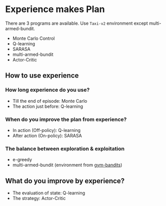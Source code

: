 # Experience makes Plan

There are 3 programs are available.
Use `Taxi-v2` environment except multi-armed-bundit.

* Monte Carlo Control
* Q-learning
* SARASA
* multi-armed-bundit
* Actor-Critic

## How to use experience

### How long experience do you use?

* Till the end of episode: Monte Carlo
* The action just before: Q-learning

### When do you improve the plan from experience?

* In action (Off-policy): Q-learning
* After action (On-policy): SARASA

### The balance between exploration & exploitation

* e-greedy
* multi-armed-bundit (environment from [gym-bandits](https://github.com/JKCooper2/gym-bandits))

## What do you improve by experience?

* The evaluation of state: Q-learning
* The strategy: Actor-Critic

